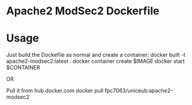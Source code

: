 # Apache2 ModSec2 Dockerfile

# Usage
Just build the Dockefile as normal and create a container:
docker built -t apache2-modsec2:latest .
docker container create $IMAGE
docker start $CONTAINER

OR

Pull it from hub.docker.com
docker pull fpc7063/uniceub:apache2-modsec2
